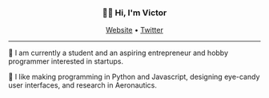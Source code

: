 <h3 align="center">👋🏿 Hi, I'm Victor</h3>

<p align="center">
  <a href="https://vercel.com/">Website</a> •
  <a href="https://twitter.com/">Twitter</a>
</p>

---

🚀 I am currently a student and an aspiring entrepreneur and hobby programmer interested in startups.

🚀 I like making programming in Python and Javascript, designing eye-candy user interfaces, and research in Aeronautics.
